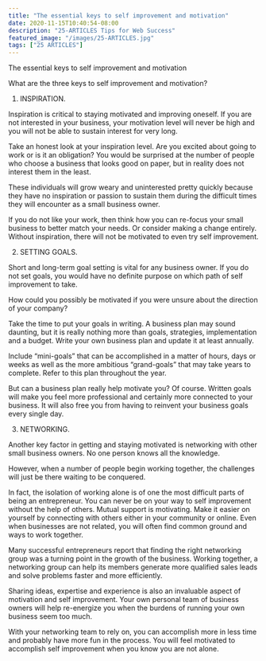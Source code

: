 ```yaml
---
title: "The essential keys to self improvement and motivation"
date: 2020-11-15T10:40:54-08:00
description: "25-ARTICLES Tips for Web Success"
featured_image: "/images/25-ARTICLES.jpg"
tags: ["25 ARTICLES"]
---
```


The essential keys to self improvement and motivation


What are the three keys to self improvement and motivation?

1. INSPIRATION.

Inspiration is critical to staying motivated and improving oneself. If you are not interested in your business, your motivation level will never be high and you will not be able to sustain interest for very long.

Take an honest look at your inspiration level. Are you excited about going to work or is it an obligation? You would be surprised at the number of people who choose a business that looks good on paper, but in reality does not interest them in the least. 

These individuals will grow weary and uninterested pretty quickly because they have no inspiration or passion to sustain them during the difficult times they will encounter as a small business owner.

If you do not like your work, then think how you can re-focus your small business to better match your needs. Or consider making a change entirely. Without inspiration, there will not be motivated to even try self improvement.

2. SETTING GOALS.

Short and long-term goal setting is vital for any business owner. If you do not set goals, you would have no definite purpose on which path of self improvement to take.

How could you possibly be motivated if you were unsure about the direction of your company?

Take the time to put your goals in writing. A business plan may sound daunting, but it is really nothing more than goals, strategies, implementation and a budget. Write your own business plan and update it at least annually. 

Include “mini-goals” that can be accomplished in a matter of hours, days or weeks as well as the more ambitious “grand-goals” that may take years to complete. Refer to this plan throughout the year.

But can a business plan really help motivate you? Of course. Written goals will make you feel more professional and certainly more connected to your business. It will also free you from having to reinvent your business goals every single day.

3. NETWORKING.

Another key factor in getting and staying motivated is networking with other small business owners. No one person knows all the knowledge. 

However, when a number of people begin working together, the challenges will just be there waiting to be conquered.

In fact, the isolation of working alone is of one the most difficult parts of being an entrepreneur. You can never be on your way to self improvement without the help of others.  Mutual support is motivating. 
Make it easier on yourself by connecting with others either in your community or online. Even when businesses are not related, you will often find common ground and ways to work together.

Many successful entrepreneurs report that finding the right networking group was a turning point in the growth of the business. Working together, a networking group can help its members generate more qualified sales leads and solve problems faster and more efficiently. 

Sharing ideas, expertise and experience is also an invaluable aspect of motivation and self improvement. 
Your own personal team of business owners will help re-energize you when the burdens of running your own business seem too much. 

With your networking team to rely on, you can accomplish more in less time and probably have more fun in the process. You will feel motivated to accomplish self improvement when you know you are not alone.







